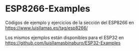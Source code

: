 # ESP8266-Examples
Códigos de ejemplo y ejercicios de la sección del ESP8266 en https://www.luisllamas.es/tag/esp8266/

Los mismos ejemplos están disponibles para el ESP32 en https://github.com/luisllamasbinaburo/ESP32-Examples

